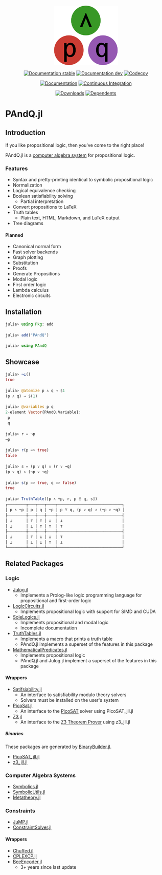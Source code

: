 
<!-- This file is generated by `.github/workflows/readme.yml`; do not edit directly. -->

<p align="center"><img width="200px" src="docs/src/assets/logo.svg"/></p>

<div align="center">

[![Documentation stable](https://img.shields.io/badge/Documentation-stable-blue.svg)](https://jakobjpeters.github.io/PAndQ.jl/stable/)
[![Documentation dev](https://img.shields.io/badge/Documentation-dev-blue.svg)](https://jakobjpeters.github.io/PAndQ.jl/dev/)
[![Codecov](https://codecov.io/gh/jakobjpeters/PAndQ.jl/branch/main/graph/badge.svg?token=XFWU66WSD7)](https://codecov.io/gh/jakobjpeters/PAndQ.jl)

[![Documentation](https://github.com/jakobjpeters/PAndQ.jl/workflows/Documentation/badge.svg)](https://github.com/jakobjpeters/PAndQ.jl/actions/workflows/documentation.yml)
[![Continuous Integration](https://github.com/jakobjpeters/PAndQ.jl/workflows/Continuous%20Integration/badge.svg)](https://github.com/jakobjpeters/PAndQ.jl/actions/workflows/continuous_integration.yml)

[![Downloads](https://shields.io/endpoint?url=https://pkgs.genieframework.com/api/v1/badge/PAndQ)](https://pkgs.genieframework.com?packages=PAndQ)
[![Dependents](https://docs.juliahub.com/PAndQ/deps.svg)](https://juliahub.com/ui/Packages/PAndQ/h95uE/0.1.0?page=2)

</div>

# PAndQ.jl

## Introduction

If you like propositional logic, then you've come to the right place!

PAndQ.jl is a [computer algebra system](https://en.wikipedia.org/wiki/Computer_algebra_system) for propositional logic.

### Features

- Syntax and pretty-printing identical to symbolic propositional logic
- Normalization
- Logical equivalence checking
- Boolean satisfiability solving
    - Partial interpretation
- Convert propositions to LaTeX
- Truth tables
    - Plain text, HTML, Markdown, and LaTeX output
- Tree diagrams

#### Planned

- Canonical normal form
- Fast solver backends
- Graph plotting
- Substitution
- Proofs
- Generate Propositions
- Modal logic
- First order logic
- Lambda calculus
- Electronic circuits

## Installation

```julia
julia> using Pkg: add

julia> add("PAndQ")

julia> using PAndQ
```

## Showcase

```julia
julia> ¬⊥()
true

julia> @atomize p ∧ q → $1
(p ∧ q) → $(1)

julia> @variables p q
2-element Vector{PAndQ.Variable}:
 p
 q

julia> r = ¬p
¬p

julia> r(p => true)
false

julia> s = (p ∨ q) ∧ (r ∨ ¬q)
(p ∨ q) ∧ (¬p ∨ ¬q)

julia> s(p => true, q => false)
true

julia> TruthTable([p ∧ ¬p, r, p ⊻ q, s])
┌────────┬───┬───┬────┬────────────────────────────┐
│ p ∧ ¬p │ p │ q │ ¬p │ p ⊻ q, (p ∨ q) ∧ (¬p ∨ ¬q) │
├────────┼───┼───┼────┼────────────────────────────┤
│ ⊥      │ ⊤ │ ⊤ │ ⊥  │ ⊥                          │
│ ⊥      │ ⊥ │ ⊤ │ ⊤  │ ⊤                          │
├────────┼───┼───┼────┼────────────────────────────┤
│ ⊥      │ ⊤ │ ⊥ │ ⊥  │ ⊤                          │
│ ⊥      │ ⊥ │ ⊥ │ ⊤  │ ⊥                          │
└────────┴───┴───┴────┴────────────────────────────┘
```

## Related Packages

### Logic

- [Julog.jl](https://github.com/ztangent/Julog.jl)
    - Implements a Prolog-like logic programming language for propositional and first-order logic
- [LogicCircuits.jl](https://github.com/Juice-jl/LogicCircuits.jl)
    - Implements propositional logic with support for SIMD and CUDA
- [SoleLogics.jl](https://github.com/aclai-lab/SoleLogics.jl)
    - Implements propositional and modal logic
    - Incomplete documentation
- [TruthTables.jl](https://github.com/eliascarv/TruthTables.jl)
    - Implements a macro that prints a truth table
    - PAndQ.jl implements a superset of the features in this package
- [MathematicalPredicates.jl](https://github.com/JuliaReach/MathematicalPredicates.jl)
    - Implements propositional logic
    - PAndQ.jl and Julog.jl implement a superset of the features in this package

#### Wrappers

- [Satifsiability.jl](https://github.com/elsoroka/Satisfiability.jl)
    - An interface to satisfiability modulo theory solvers
    - Solvers must be installed on the user's system
- [PicoSat.jl](https://github.com/sisl/PicoSAT.jl)
    - An interface to the [PicoSAT](https://fmv.jku.at/picosat/) solver using PicoSAT_jll.jl
- [Z3.jl](https://github.com/ahumenberger/Z3.jl)
    - An interface to the [Z3 Theorem Prover](https://github.com/Z3Prover/z3) using z3_jll.jl

##### Binaries

These packages are generated by [BinaryBuilder.jl](https://github.com/JuliaPackaging/BinaryBuilder.jl).

- [PicoSAT_jll.jl](https://github.com/JuliaBinaryWrappers/PicoSAT_jll.jl)
- [z3_jll.jl](https://github.com/JuliaBinaryWrappers/z3_jll.jl)

### Computer Algebra Systems

- [Symbolics.jl](https://github.com/JuliaSymbolics/Symbolics.jl)
- [SymbolicUtils.jl](https://github.com/JuliaSymbolics/SymbolicUtils.jl)
- [Metatheory.jl](https://github.com/JuliaSymbolics/Metatheory.jl)

### Constraints

- [JuMP.jl](https://github.com/jump-dev/JuMP.jl)
- [ConstraintSolver.jl](https://github.com/Wikunia/ConstraintSolver.jl)

#### Wrappers

- [Chuffed.jl](https://github.com/JuliaConstraints/Chuffed.jl)
- [CPLEXCP.jl](https://github.com/JuliaConstraints/CPLEXCP.jl)
- [BeeEncoder.jl](https://github.com/newptcai/BeeEncoder.jl)
    - 3+ years since last update